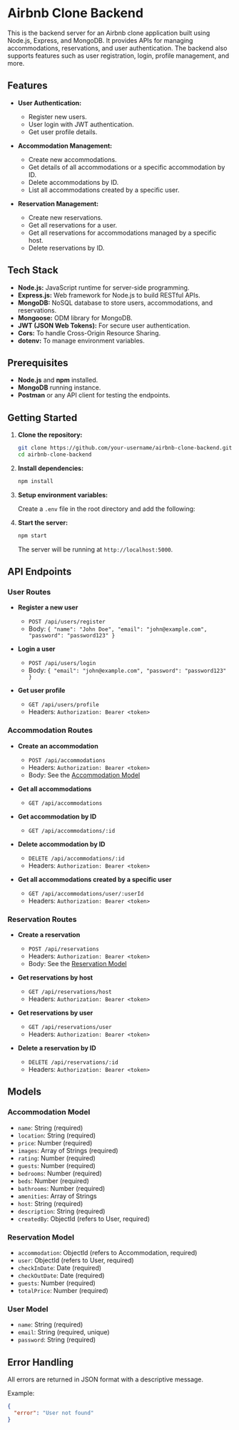 # Airbnb Clone Backend

This is the backend server for an Airbnb clone application built using Node.js, Express, and MongoDB. It provides APIs for managing accommodations, reservations, and user authentication. The backend also supports features such as user registration, login, profile management, and more.

## Features

- **User Authentication:**
  - Register new users.
  - User login with JWT authentication.
  - Get user profile details.

- **Accommodation Management:**
  - Create new accommodations.
  - Get details of all accommodations or a specific accommodation by ID.
  - Delete accommodations by ID.
  - List all accommodations created by a specific user.

- **Reservation Management:**
  - Create new reservations.
  - Get all reservations for a user.
  - Get all reservations for accommodations managed by a specific host.
  - Delete reservations by ID.

## Tech Stack

- **Node.js:** JavaScript runtime for server-side programming.
- **Express.js:** Web framework for Node.js to build RESTful APIs.
- **MongoDB:** NoSQL database to store users, accommodations, and reservations.
- **Mongoose:** ODM library for MongoDB.
- **JWT (JSON Web Tokens):** For secure user authentication.
- **Cors:** To handle Cross-Origin Resource Sharing.
- **dotenv:** To manage environment variables.

## Prerequisites

- **Node.js** and **npm** installed.
- **MongoDB** running instance.
- **Postman** or any API client for testing the endpoints.

## Getting Started

1. **Clone the repository:**
    ```bash
    git clone https://github.com/your-username/airbnb-clone-backend.git
    cd airbnb-clone-backend
    ```

2. **Install dependencies:**
    ```bash
    npm install
    ```

3. **Setup environment variables:**

    Create a `.env` file in the root directory and add the following:

   

4. **Start the server:**
    ```bash
    npm start
    ```

    The server will be running at `http://localhost:5000`.

## API Endpoints

### User Routes

- **Register a new user**
  - `POST /api/users/register`
  - Body: `{ "name": "John Doe", "email": "john@example.com", "password": "password123" }`

- **Login a user**
  - `POST /api/users/login`
  - Body: `{ "email": "john@example.com", "password": "password123" }`

- **Get user profile**
  - `GET /api/users/profile`
  - Headers: `Authorization: Bearer <token>`

### Accommodation Routes

- **Create an accommodation**
  - `POST /api/accommodations`
  - Headers: `Authorization: Bearer <token>`
  - Body: See the [Accommodation Model](#accommodation-model)

- **Get all accommodations**
  - `GET /api/accommodations`

- **Get accommodation by ID**
  - `GET /api/accommodations/:id`

- **Delete accommodation by ID**
  - `DELETE /api/accommodations/:id`
  - Headers: `Authorization: Bearer <token>`

- **Get all accommodations created by a specific user**
  - `GET /api/accommodations/user/:userId`
  - Headers: `Authorization: Bearer <token>`

### Reservation Routes

- **Create a reservation**
  - `POST /api/reservations`
  - Headers: `Authorization: Bearer <token>`
  - Body: See the [Reservation Model](#reservation-model)

- **Get reservations by host**
  - `GET /api/reservations/host`
  - Headers: `Authorization: Bearer <token>`

- **Get reservations by user**
  - `GET /api/reservations/user`
  - Headers: `Authorization: Bearer <token>`

- **Delete a reservation by ID**
  - `DELETE /api/reservations/:id`
  - Headers: `Authorization: Bearer <token>`

## Models

### Accommodation Model

- `name`: String (required)
- `location`: String (required)
- `price`: Number (required)
- `images`: Array of Strings (required)
- `rating`: Number (required)
- `guests`: Number (required)
- `bedrooms`: Number (required)
- `beds`: Number (required)
- `bathrooms`: Number (required)
- `amenities`: Array of Strings
- `host`: String (required)
- `description`: String (required)
- `createdBy`: ObjectId (refers to User, required)

### Reservation Model

- `accommodation`: ObjectId (refers to Accommodation, required)
- `user`: ObjectId (refers to User, required)
- `checkInDate`: Date (required)
- `checkOutDate`: Date (required)
- `guests`: Number (required)
- `totalPrice`: Number (required)

### User Model

- `name`: String (required)
- `email`: String (required, unique)
- `password`: String (required)

## Error Handling

All errors are returned in JSON format with a descriptive message.

Example:
```json
{
  "error": "User not found"
}
